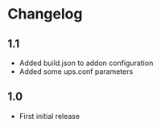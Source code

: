 # Changelog

## 1.1

- Added build.json to addon configuration
- Added some ups.conf parameters

## 1.0

- First initial release

